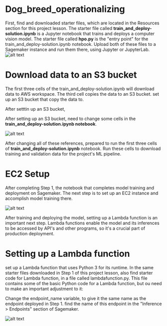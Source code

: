 # Dog_breed_operationalizing
First, find and downloaded starter files, which are located in the Resources section for this project lesson. The starter file called ****train_and_deploy-solution.ipynb**** is a Jupyter notebook that trains and deploys a computer vision model. The starter file called ****hpo.py**** is the "entry point" for the train_and_deploy-solution.ipynb notebook.  Upload both of these files to a Sagemaker instance and run them there, using Jupyter or JupyterLab.
![alt text](https://github.com/LittleAlchemy/Dog_breed_operationalizing/raw/main/snapshots/notebook%20instatnce.png?raw=true)

# Download data to an S3 bucket
The first three cells of the train_and_deploy-solution.ipynb will download data to AWS workspace. The third cell copies the data to an S3 bucket. set up an S3 bucket that copy the data to.

After setttin up an S3 bucket, 

After setting up an S3 bucket, need to change some cells in the ****train_and_deploy-solution.ipynb notebook****.

![alt text](https://github.com/LittleAlchemy/Dog_breed_operationalizing/raw/main/snapshots/Dataset%20s3.png?raw=true)

After changing all of these references, prepared to run the first three cells of  ****train_and_deploy-solution.ipynb**** notebook. Run these cells to download training and validation data for the project's ML pipeline.
# EC2 Setup
After completing Step 1, the notebook that completes model training and deployment on Sagemaker. The next step is to set up an EC2 instance and accomplish model training there.

![alt text](https://github.com/LittleAlchemy/Dog_breed_operationalizing/raw/main/snapshots/Ec2.png?raw=true)

After training and deploying the model, setting up a Lambda function is an important next step. Lambda functions enable the model and its inferences to be accessed by API's and other programs, so it's a crucial part of production deployment.
# Setting up a Lambda function
set up a Lambda function that uses Python 3 for its runtime. In the same starter files downloaded in Step 1 of this project lesson,  also find starter code for Lambda function, in a file called lambdafunction.py. This file contains some of the basic Python code for a Lambda function, but ou need to make an important adjustment to it:

Change the endpoint_name variable, to give it the same name as the endpoint deployed in Step 1. find the name of this endpoint in the "Inference > Endpoints" section of Sagemaker.

![alt text](https://github.com/LittleAlchemy/Dog_breed_operationalizing/raw/main/snapshots/lambda%20success.png?raw=true)
